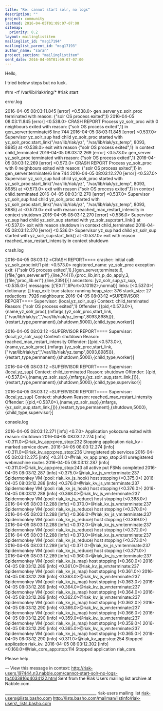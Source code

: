 ```yaml
---
title: "Re: cannot start solr, no logs"
description: ""
project: community
lastmod: 2016-04-05T01:09:07-07:00
sitemap:
  priority: 0.2
layout: mailinglistitem
mailinglist_id: "msg17194"
mailinglist_parent_id: "msg17193"
author_name: "saran"
project_section: "mailinglistitem"
sent_date: 2016-04-05T01:09:07-07:00
---
```



Hello,

I tried below steps but no luck. 

#rm -rf /var/lib/riak/ring/\*
#riak start

error.log

2016-04-05 08:03:11.845 [error] <0.538.0> gen\_server yz\_solr\_proc terminated
with reason: {"solr OS process exited",1}
2016-04-05 08:03:11.845 [error] <0.538.0> CRASH REPORT Process yz\_solr\_proc
with 0 neighbours exited with reason: {"solr OS process exited",1} in
gen\_server:terminate/6 line 744
2016-04-05 08:03:11.845 [error] <0.537.0> Supervisor yz\_solr\_sup had child
yz\_solr\_proc started with yz\_solr\_proc:start\_link("/var/lib/riak/yz",
"/var/lib/riak/yz\_temp", 8093, 8985) at <0.538.0> exit with reason {"solr OS
process exited",1} in context child\_terminated
2016-04-05 08:03:12.269 [error] <0.573.0> gen\_server yz\_solr\_proc terminated
with reason: {"solr OS process exited",1}
2016-04-05 08:03:12.269 [error] <0.573.0> CRASH REPORT Process yz\_solr\_proc
with 0 neighbours exited with reason: {"solr OS process exited",1} in
gen\_server:terminate/6 line 744
2016-04-05 08:03:12.270 [error] <0.537.0> Supervisor yz\_solr\_sup had child
yz\_solr\_proc started with yz\_solr\_proc:start\_link("/var/lib/riak/yz",
"/var/lib/riak/yz\_temp", 8093, 8985) at <0.573.0> exit with reason {"solr OS
process exited",1} in context child\_terminated
2016-04-05 08:03:12.270 [error] <0.537.0> Supervisor yz\_solr\_sup had child
yz\_solr\_proc started with yz\_solr\_proc:start\_link("/var/lib/riak/yz",
"/var/lib/riak/yz\_temp", 8093, 8985) at <0.573.0> exit with reason
reached\_max\_restart\_intensity in context shutdown
2016-04-05 08:03:12.270 [error] <0.536.0> Supervisor yz\_sup had child
yz\_solr\_sup started with yz\_solr\_sup:start\_link() at <0.537.0> exit with
reason shutdown in context child\_terminated
2016-04-05 08:03:12.270 [error] <0.536.0> Supervisor yz\_sup had child
yz\_solr\_sup started with yz\_solr\_sup:start\_link() at <0.537.0> exit with
reason reached\_max\_restart\_intensity in context shutdown


crash.log

2016-04-05 08:03:12 =CRASH REPORT====
 crasher:
 initial call: yz\_solr\_proc:init/1
 pid: <0.573.0>
 registered\_name: yz\_solr\_proc
 exception exit: {{"solr OS process
exited",1},[{gen\_server,terminate,6,[{file,"gen\_server.erl"},{line,744}]},{proc\_lib,init\_p\_do\_apply,3,[{file,"proc\_lib.erl"},{line,239}]}]}
 ancestors: [yz\_solr\_sup,yz\_sup,<0.535.0>]
 messages: [{'EXIT',#Port<0.10192>,normal}]
 links: [<0.537.0>]
 dictionary: []
 trap\_exit: true
 status: running
 heap\_size: 376
 stack\_size: 27
 reductions: 7926
 neighbours:
2016-04-05 08:03:12 =SUPERVISOR REPORT====
 Supervisor: {local,yz\_solr\_sup}
 Context: child\_terminated
 Reason: {"solr OS process exited",1}
 Offender: 
[{pid,<0.573.0>},{name,yz\_solr\_proc},{mfargs,{yz\_solr\_proc,start\_link,["/var/lib/riak/yz","/var/lib/riak/yz\_temp",8093,8985]}},{restart\_type,permanent},{shutdown,5000},{child\_type,worker}]

2016-04-05 08:03:12 =SUPERVISOR REPORT====
 Supervisor: {local,yz\_solr\_sup}
 Context: shutdown
 Reason: reached\_max\_restart\_intensity
 Offender: 
[{pid,<0.573.0>},{name,yz\_solr\_proc},{mfargs,{yz\_solr\_proc,start\_link,["/var/lib/riak/yz","/var/lib/riak/yz\_temp",8093,8985]}},{restart\_type,permanent},{shutdown,5000},{child\_type,worker}]

2016-04-05 08:03:12 =SUPERVISOR REPORT====
 Supervisor: {local,yz\_sup}
 Context: child\_terminated
 Reason: shutdown
 Offender: 
[{pid,<0.537.0>},{name,yz\_solr\_sup},{mfargs,{yz\_solr\_sup,start\_link,[]}},{restart\_type,permanent},{shutdown,5000},{child\_type,supervisor}]

2016-04-05 08:03:12 =SUPERVISOR REPORT====
 Supervisor: {local,yz\_sup}
 Context: shutdown
 Reason: reached\_max\_restart\_intensity
 Offender: 
[{pid,<0.537.0>},{name,yz\_solr\_sup},{mfargs,{yz\_solr\_sup,start\_link,[]}},{restart\_type,permanent},{shutdown,5000},{child\_type,supervisor}]


console.log

2016-04-05 08:03:12.271 [info] <0.7.0> Application yokozuna exited with
reason: shutdown
2016-04-05 08:03:12.274 [info] <0.311.0>@riak\_kv\_app:prep\_stop:232 Stopping
application riak\_kv - marked service down.
2016-04-05 08:03:12.274 [info] <0.311.0>@riak\_kv\_app:prep\_stop:236
Unregistered pb services
2016-04-05 08:03:12.275 [info] <0.311.0>@riak\_kv\_app:prep\_stop:241
unregistered webmachine routes
2016-04-05 08:03:12.287 [info] <0.311.0>@riak\_kv\_app:prep\_stop:243 all
active put FSMs completed
2016-04-05 08:03:12.287 [info] <0.375.0>@riak\_kv\_js\_vm:terminate:237
Spidermonkey VM (pool: riak\_kv\_js\_hook) host stopping (<0.375.0>)
2016-04-05 08:03:12.288 [info] <0.376.0>@riak\_kv\_js\_vm:terminate:237
Spidermonkey VM (pool: riak\_kv\_js\_hook) host stopping (<0.376.0>)
2016-04-05 08:03:12.288 [info] <0.368.0>@riak\_kv\_js\_vm:terminate:237
Spidermonkey VM (pool: riak\_kv\_js\_reduce) host stopping (<0.368.0>)
2016-04-05 08:03:12.288 [info] <0.370.0>@riak\_kv\_js\_vm:terminate:237
Spidermonkey VM (pool: riak\_kv\_js\_reduce) host stopping (<0.370.0>)
2016-04-05 08:03:12.288 [info] <0.369.0>@riak\_kv\_js\_vm:terminate:237
Spidermonkey VM (pool: riak\_kv\_js\_reduce) host stopping (<0.369.0>)
2016-04-05 08:03:12.288 [info] <0.372.0>@riak\_kv\_js\_vm:terminate:237
Spidermonkey VM (pool: riak\_kv\_js\_reduce) host stopping (<0.372.0>)
2016-04-05 08:03:12.288 [info] <0.373.0>@riak\_kv\_js\_vm:terminate:237
Spidermonkey VM (pool: riak\_kv\_js\_reduce) host stopping (<0.373.0>)
2016-04-05 08:03:12.289 [info] <0.371.0>@riak\_kv\_js\_vm:terminate:237
Spidermonkey VM (pool: riak\_kv\_js\_reduce) host stopping (<0.371.0>)
2016-04-05 08:03:12.289 [info] <0.360.0>@riak\_kv\_js\_vm:terminate:237
Spidermonkey VM (pool: riak\_kv\_js\_map) host stopping (<0.360.0>)
2016-04-05 08:03:12.289 [info] <0.361.0>@riak\_kv\_js\_vm:terminate:237
Spidermonkey VM (pool: riak\_kv\_js\_map) host stopping (<0.361.0>)
2016-04-05 08:03:12.289 [info] <0.363.0>@riak\_kv\_js\_vm:terminate:237
Spidermonkey VM (pool: riak\_kv\_js\_map) host stopping (<0.363.0>)
2016-04-05 08:03:12.289 [info] <0.364.0>@riak\_kv\_js\_vm:terminate:237
Spidermonkey VM (pool: riak\_kv\_js\_map) host stopping (<0.364.0>)
2016-04-05 08:03:12.289 [info] <0.362.0>@riak\_kv\_js\_vm:terminate:237
Spidermonkey VM (pool: riak\_kv\_js\_map) host stopping (<0.362.0>)
2016-04-05 08:03:12.290 [info] <0.366.0>@riak\_kv\_js\_vm:terminate:237
Spidermonkey VM (pool: riak\_kv\_js\_map) host stopping (<0.366.0>)
2016-04-05 08:03:12.290 [info] <0.359.0>@riak\_kv\_js\_vm:terminate:237
Spidermonkey VM (pool: riak\_kv\_js\_map) host stopping (<0.359.0>)
2016-04-05 08:03:12.290 [info] <0.365.0>@riak\_kv\_js\_vm:terminate:237
Spidermonkey VM (pool: riak\_kv\_js\_map) host stopping (<0.365.0>)
2016-04-05 08:03:12.290 [info] <0.311.0>@riak\_kv\_app:stop:254 Stopped 
application riak\_kv.
2016-04-05 08:03:12.302 [info] <0.160.0>@riak\_core\_app:stop:114 Stopped 
application riak\_core.

Please help. 




--
View this message in context: 
http://riak-users.197444.n3.nabble.com/cannot-start-solr-no-logs-tp4033816p4034122.html
Sent from the Riak Users mailing list archive at Nabble.com.

\_\_\_\_\_\_\_\_\_\_\_\_\_\_\_\_\_\_\_\_\_\_\_\_\_\_\_\_\_\_\_\_\_\_\_\_\_\_\_\_\_\_\_\_\_\_\_
riak-users mailing list
riak-users@lists.basho.com
http://lists.basho.com/mailman/listinfo/riak-users\_lists.basho.com


